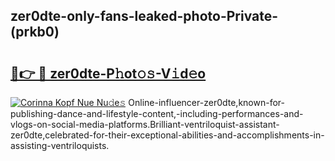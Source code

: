 ## zer0dte-only-fans​-leaked-photo​-Private-(prkb0)


# <h2><a href="https://mediaupload.pro?title=zer0dte&ref=git">🔗👉 🔴 zer0dte-P𝚑ot𝚘𝚜-V𝚒d𝚎o</a></h2>

[![Corinna Kopf Nue Nu𝚍e𝚜](https://i.imgur.com/0qMVB7G.gif)](https://mediaupload.pro?title=zer0dte&ref=git)
Online-influencer-zer0dte,known-for-publishing-dance-and-lifestyle-content,-including-performances-and-vlogs-on-social-media-platforms.Brilliant-ventriloquist-assistant-zer0dte,celebrated-for-their-exceptional-abilities-and-accomplishments-in-assisting-ventriloquists.  